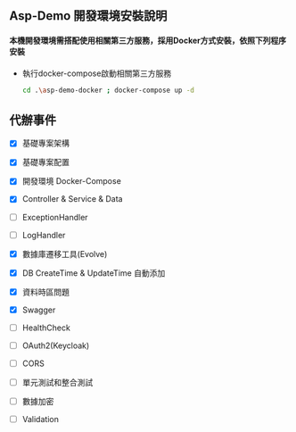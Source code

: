 ﻿## Asp-Demo 開發環境安裝說明

#### 本機開發環境需搭配使用相關第三方服務，採用Docker方式安裝，依照下列程序安裝

* 執行docker-compose啟動相關第三方服務
  ```bash
  cd .\asp-demo-docker ; docker-compose up -d
  ```

## 代辦事件

- [x] 基礎專案架構
- [x] 基礎專案配置
- [x] 開發環境 Docker-Compose
- [x] Controller & Service & Data
- [ ] ExceptionHandler
- [ ] LogHandler
- [x] 數據庫遷移工具(Evolve)
- [x] DB CreateTime & UpdateTime 自動添加
- [x] 資料時區問題
- [x] Swagger
- [ ] HealthCheck
- [ ] OAuth2(Keycloak)
- [ ] CORS
- [ ] 單元測試和整合測試
- [ ] 數據加密
- [ ] Validation

  
